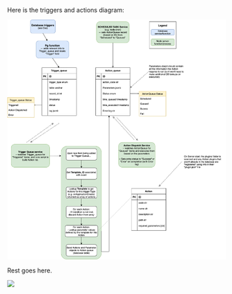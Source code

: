 Here is the triggers and actions diagram:

![Diagram](../images/triggers-and-actions-diagram.png)

Rest goes here.

![](images/triggers-and-actions-diagram.png)
